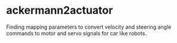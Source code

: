 # ackermann2actuator
Finding mapping parameters to convert velocity and steering angle commands to motor and servo signals for car like robots.
